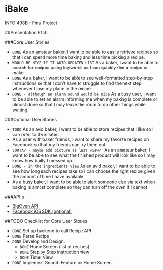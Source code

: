 # iBake
INFO 498B - Final Project

##Presentation Pitch

###Core User Stories
* `DONE` As an amateur baker, I want to be able to easily retrieve recipes so that I can spend more time baking and less time picking a recipe.
* `WOULD BE NICE IF IT AUTO-UPDATED LIST` As a baker, I want to be able to search for recipes using keywords so I can quickly find a recipe to make.
* `DONE` As a baker, I want to be able to see well-formatted step-by-step instructions so that I don’t have to struggle to find the next step whenever I lose my place in the recipe.
* `DONE - although an alarm sound would be nice` As a busy user, I want to be able to set an alarm informing me when my baking is complete or almost done so that I may leave the room to do other things while waiting.


###Optional User Stories
* `TODO` As an avid baker, I want to be able to store recipes that I like so I can refer to them later.
* As a user with baker friends, I want to share my favorite recipes on Facebook so that my friends can try them out.
* `SORTA? - maybe add picture as last view? ` As an amateur baker, I want to be able to see what the finished product will look like so I may know how badly I messed up.
* `DONE - in the ingredients view` As an avid baker, I want to be able to see how long each recipes take so I can choose the right recipe given the amount of time I have available.
* As a busy baker, I want to be able to alert someone else via text when baking is almost complete so they can turn off the oven if I cannot

###API's
* [BigOven API](http://api2.bigoven.com/swagger/ui/index)
* [Facebook iOS SDK (optional)](https://developers.facebook.com/docs/ios)


##TODO Checklist for Core User Stories
* `DONE` Set up backend to call Recipe API
* `DONE` Parse Recipe
* `DONE` Develop and Design:
  * `DONE` Home Screen (list of recipes)
  * `DONE` Step by Step instruction view
  * `DONE` Timer View 
* `DONE` Implement Search Feature on Home Screen

